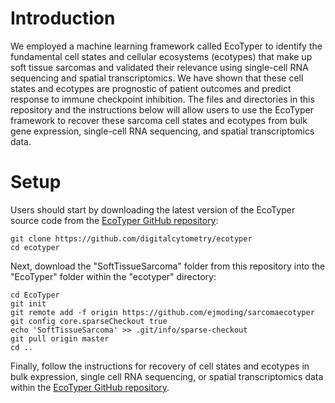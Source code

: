 # Introduction
We employed a machine learning framework called EcoTyper to identify the fundamental cell states and cellular ecosystems (ecotypes) that make up soft tissue sarcomas and validated their relevance using single-cell RNA sequencing and spatial transcriptomics. We have shown that these cell states and ecotypes are prognostic of patient outcomes and predict response to immune checkpoint inhibition. The files and directories in this repository and the instructions below will allow users to use the EcoTyper framework to recover these sarcoma cell states and ecotypes from bulk gene expression, single-cell RNA sequencing, and spatial transcriptomics data.

# Setup
Users should start by downloading the latest version of the EcoTyper source code from the [EcoTyper GitHub repository](https://github.com/digitalcytometry/ecotyper):

```
git clone https://github.com/digitalcytometry/ecotyper
cd ecotyper
```

Next, download the "SoftTissueSarcoma" folder from this repository into the "EcoTyper" folder within the "ecotyper" directory:

```
cd EcoTyper
git init
git remote add -f origin https://github.com/ejmoding/sarcomaecotyper
git config core.sparseCheckout true
echo 'SoftTissueSarcoma' >> .git/info/sparse-checkout
git pull origin master
cd ..
```

Finally, follow the instructions for recovery of cell states and ecotypes in bulk expression, single cell RNA sequencing, or spatial transcriptomics data within the [EcoTyper GitHub repository](https://github.com/digitalcytometry/ecotyper).
